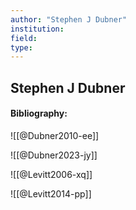```yaml
---
author: "Stephen J Dubner"
institution:
field:
type:
---
```


## Stephen J Dubner
#### Bibliography:

![[@Dubner2010-ee]]

![[@Dubner2023-jy]]

![[@Levitt2006-xq]]

![[@Levitt2014-pp]]
